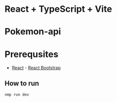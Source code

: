 # React + TypeScript + Vite

# Pokemon-api

# Prerequsites

- [React](https://reactjs.org/) - [React Bootstrap](https://react-bootstrap.github.io/)

## How to run

```
nmp run dev
```
